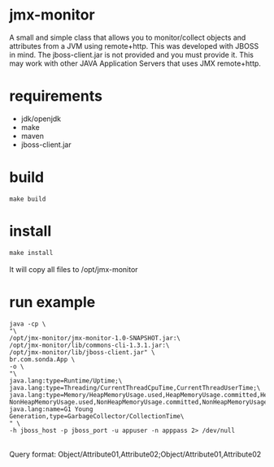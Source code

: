 # jmx-monitor
A small and simple class that allows you to monitor/collect objects and attributes from a JVM using remote+http. This was developed with JBOSS in mind. The jboss-client.jar is not provided and you must provide it. This may work with other JAVA Application Servers that uses JMX remote+http.

# requirements
* jdk/openjdk
* make
* maven
* jboss-client.jar

# build
```make build```

# install
```make install```\
\
It will copy all files to /opt/jmx-monitor

# run example 
```
java -cp \
"\
/opt/jmx-monitor/jmx-monitor-1.0-SNAPSHOT.jar:\
/opt/jmx-monitor/lib/commons-cli-1.3.1.jar:\
/opt/jmx-monitor/lib/jboss-client.jar" \
br.com.sonda.App \
-o \
"\
java.lang:type=Runtime/Uptime;\
java.lang:type=Threading/CurrentThreadCpuTime,CurrentThreadUserTime;\
java.lang:type=Memory/HeapMemoryUsage.used,HeapMemoryUsage.committed,HeapMemoryUsage.max,\
NonHeapMemoryUsage.used,NonHeapMemoryUsage.committed,NonHeapMemoryUsage.max;\
java.lang:name=G1 Young Generation,type=GarbageCollector/CollectionTime\
" \
-h jboss_host -p jboss_port -u appuser -n apppass 2> /dev/null
```
\
Query format:
Object/Attribute01,Attribute02;Object/Attribute01,Attribute02
